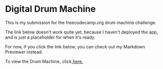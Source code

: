 # Digital Drum Machine

This is my submission for the freecodecamp.org drum machine challenge.

The link below doesn't work quite yet, because I haven't deployed the app, and is just a placeholder for when it's ready.

For now, if you click the link below, you can check out my Markdown Previewer instead.

To view the Drum Machine, click<a href=https://markdown-previewer-green.vercel.app/ title="Drum Machine"> here.</a>